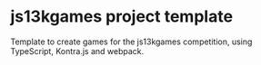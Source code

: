 # js13kgames project template

Template to create games for the js13kgames competition, using TypeScript, Kontra.js and webpack.
